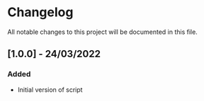 # Changelog
All notable changes to this project will be documented in this file.

## [1.0.0] - 24/03/2022
### Added
- Initial version of script